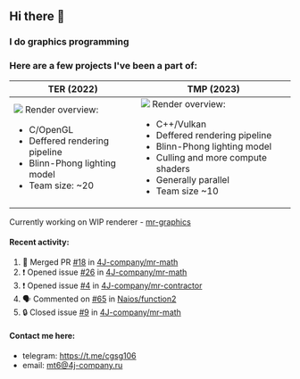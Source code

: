 ## Hi there 👋
### I do graphics programming
### Here are a few projects I've been a part of:  

TER (2022)            |  TMP (2023)
-------------------------|-------------------------
![](images/ter_screenshot_00_upscaled.png) Render overview: <br><ul><li> C/OpenGL <li> Deffered rendering pipeline <li> Blinn-Phong lighting model <li> Team size: ~20 | ![](images/tmp_screenshot_01_upscaled.png) Render overview: <br><ul><li> C++/Vulkan <li> Deffered rendering pipeline <li> Blinn-Phong lighting model <li> Culling and more compute shaders <li> Generally parallel <li> Team size ~10

Currently working on WIP renderer - [mr-graphics](https://github.com/4J-company/mr-graphics)  

#### Recent activity:
<!--START_SECTION:activity-->
1. 🎉 Merged PR [#18](https://github.com/4J-company/mr-math/pull/18) in [4J-company/mr-math](https://github.com/4J-company/mr-math)
2. ❗ Opened issue [#26](https://github.com/4J-company/mr-math/issues/26) in [4J-company/mr-math](https://github.com/4J-company/mr-math)
3. ❗ Opened issue [#4](https://github.com/4J-company/mr-contractor/issues/4) in [4J-company/mr-contractor](https://github.com/4J-company/mr-contractor)
4. 🗣 Commented on [#65](https://github.com/Naios/function2/pull/65#issuecomment-2734502406) in [Naios/function2](https://github.com/Naios/function2)
5. 🔒 Closed issue [#9](https://github.com/4J-company/mr-math/issues/9) in [4J-company/mr-math](https://github.com/4J-company/mr-math)
<!--END_SECTION:activity-->

#### Contact me here:
 - telegram: https://t.me/cgsg106
 - email:    mt6@4j-company.ru
